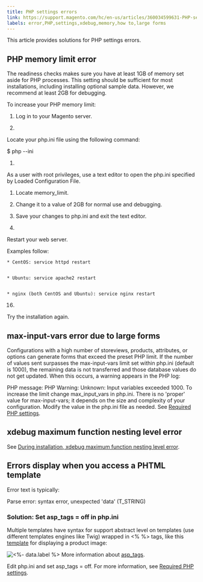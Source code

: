 ```yaml
---
title: PHP settings errors
link: https://support.magento.com/hc/en-us/articles/360034599631-PHP-settings-errors
labels: error,PHP,settings,xdebug,memory,how to,large forms
---
```


This article provides solutions for PHP settings errors.

## PHP memory limit error

The readiness checks makes sure you have at least 1GB of memory set aside for PHP processes. This setting should be sufficient for most installations, including installing optional sample data. However, we recommend at least 2GB for debugging.

To increase your PHP memory limit:

1. Log in to your Magento server.

1. 
Locate your php.ini file using the following command:

$ php --ini

1. 
As a user with root privileges, use a text editor to open the php.ini specified by Loaded Configuration File.

1. Locate memory\_limit.

10. Change it to a value of 2GB for normal use and debugging.

12. Save your changes to php.ini and exit the text editor.

14. 
Restart your web server.

Examples follow:

	
	* CentOS: service httpd restart
	
	
	* Ubuntu: service apache2 restart
	
	
	* nginx (both CentOS and Ubuntu): service nginx restart

16. 
Try the installation again.

## max-input-vars error due to large forms

Configurations with a high number of storeviews, products, attributes, or options can generate forms that exceed the preset PHP limit. If the number of values sent surpasses the max-input-vars limit set within php.ini (default is 1000), the remaining data is not transferred and those database values do not get updated. When this occurs, a warning appears in the PHP log:

PHP message: PHP Warning: Unknown: Input variables exceeded 1000. To increase the limit change max\_input\_vars in php.ini.
There is no 'proper' value for max-input-vars; it depends on the size and complexity of your configuration. Modify the value in the php.ini file as needed. See [Required PHP settings](https://devdocs.magento.com/guides/v2.3/install-gde/prereq/php-settings.html).

## xdebug maximum function nesting level error

See [During installation, xdebug maximum function nesting level error](https://support.magento.com/hc/en-us/articles/360034238512).

## Errors display when you access a PHTML template

Error text is typically:

Parse error: syntax error, unexpected 'data' (T\_STRING)
### Solution: Set asp\_tags = off in php.ini

Multiple templates have syntax for support abstract level on templates (use different templates engines like Twig) wrapped in <% %> tags, like this [template](https://github.com/magento/magento2/blob/2.0/app/code/Magento/Catalog/view/adminhtml/templates/product/edit/base_image.phtml) for displaying a product image:

<img
 class="product-image"
 src="<%- data.url %>"
 data-position="<%- data.position %>"
 alt="<%- data.label %>" />
More information about [asp\_tags](http://php.net/manual/en/ini.core.php#ini.asp-tags).

Edit php.ini and set asp\_tags = off. For more information, see [Required PHP settings](https://devdocs.magento.com/guides/v2.3/install-gde/prereq/php-settings.html).

